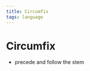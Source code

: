 ```yaml
---
title: Circumfix
tags: language
---
```


# Circumfix
- precede and follow the stem




















